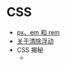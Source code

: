 # CSS

* [px、em 和 rem](https://github.com/zg-zhang/nokebook/blob/master/CSS/px-em-rem.md)
* [关于清除浮动](https://github.com/zg-zhang/nokebook/blob/master/CSS/float.md)
* CSS 揭秘
    * []()

